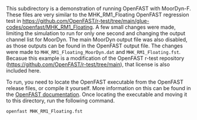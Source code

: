 This subdirectory is a demonstration of running OpenFAST with MoorDyn-F. These files are very similar to the MHK_RM1_Floating OpenFAST regression test in https://github.com/OpenFAST/r-test/tree/main/glue-codes/openfast/MHK_RM1_Floating. A few small changes were made, limiting the simulation to run for only one second and changing the output channel list for MoorDyn. The main MoorDyn output file was also disabled, as those outputs can be found in the OpenFAST output file. The changes were made to `MHK_RM1_Floating_MoorDyn.dat` and `MHK_RM1_Floating.fst`. Becasue this example is a modification of the OpenFAST r-test repository (https://github.com/OpenFAST/r-test/tree/main), that license is also included here. 

To run, you need to locate the OpenFAST executable from the OpenFAST release files, or compile it yourself. More information on this can be found in the [OpenFAST documentation](https://openfast.readthedocs.io/en/main/). Once locating the executable and moving it to this directory, run the following command. 

`openfast MHK_RM1_Floating.fst`